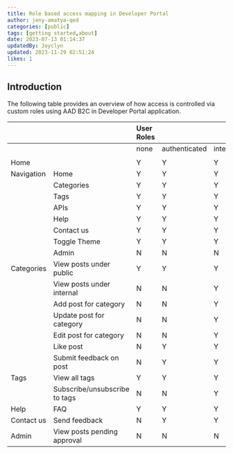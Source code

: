 ```yaml
---
title: Role based access mapping in Developer Portal
author: jeny-amatya-qed
categories: [public]
tags: [getting started,about]
date: 2023-07-13 01:14:37 
updatedBy: Joyclyn
updated: 2023-11-29 02:51:24 
likes: 1
---
```


## Introduction
The following table provides an overview of how access is controlled via custom roles using AAD B2C in Developer Portal application. 


| | |User Roles| | | | |
|:----|:----|:----|:----|:----|:----|:----|
| | |none|authenticated|internal|moderator_general|administrator|
| | | | | | | |
|Home| |Y|Y|Y|Y|Y|
|Navigation|Home|Y|Y|Y|Y|Y||
| |Categories|Y|Y|Y|Y|Y|
| |Tags|Y|Y|Y|Y|Y|
| |APIs|Y|Y|Y|Y|Y|
| |Help|Y|Y|Y|Y|Y|
| |Contact us|Y|Y|Y|Y|Y|
| |Toggle Theme|Y|Y|Y|Y|Y|
| |Admin|N|N|N|N|Y|
|Categories|View posts under public|Y|Y|Y|Y|Y|
| |View posts under internal|N|N|Y|Y|Y|
||Add  post for category|N|N|Y|Y|Y|
| |Update  post for category|N|N|Y|Y|Y|
| |Edit  post for category|N|N |Y|Y|Y|
| |Like post|N|Y|Y|Y|Y|
| |Submit feedback on post|N|Y|Y|Y|Y|
|Tags|View all tags|Y|Y|Y|Y|Y|
| |Subscribe/unsubscribe to tags|N|N|Y|Y|Y|
|Help|FAQ|Y|Y|Y|Y|Y|
|Contact us|Send feedback|N|Y|Y|Y|Y|
|Admin|View posts pending approval|N|N|N|N|Y|